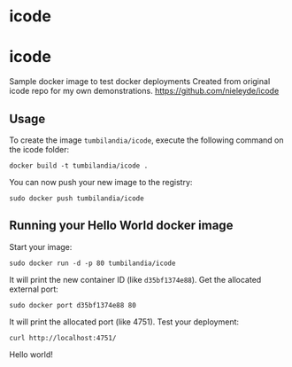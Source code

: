 # icode

icode
==================

Sample docker image to test docker deployments
Created from original icode repo for my own demonstrations.
https://github.com/nieleyde/icode

Usage
-----

To create the image `tumbilandia/icode`, execute the following command on the icode folder:

	docker build -t tumbilandia/icode .

You can now push your new image to the registry:

	sudo docker push tumbilandia/icode


Running your Hello World docker image
-------------------------------------

Start your image:

	sudo docker run -d -p 80 tumbilandia/icode

It will print the new container ID (like `d35bf1374e88`). Get the allocated external port:

	sudo docker port d35bf1374e88 80

It will print the allocated port (like 4751). Test your deployment:

	curl http://localhost:4751/


Hello world!
